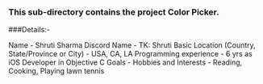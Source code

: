 ### This sub-directory contains the project Color Picker.

###Details:- 

Name - Shruti Sharma
Discord Name - TK: Shruti
Basic Location (Country, State/Province or City) - USA, CA, LA
Programming experience - 6 yrs as iOS Developer in Objective C 
Goals - 
Hobbies and Interests - Reading, Cooking, Playing lawn tennis
